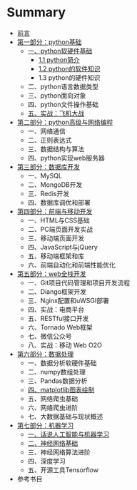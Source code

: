 # Summary

* [前言](README.md)
* [第一部分：python基础](chapter1.md)
  * [一、python软硬件基础](chapter1/yi-3001-python-jian-shu-yu-ying-jian-ji-chu.md)
    * [1.1 python简介](chapter1/yi-3001-python-jian-shu-yu-ying-jian-ji-chu/1.md)
    * [1.2 python的软件知识](chapter1/yi-3001-python-jian-shu-yu-ying-jian-ji-chu/12-pythonde-ruan-jian-zhi-shi.md)
    * 1.3 python的硬件知识
  * 二、python语言数据类型
  * 三、python面向对象
  * 四、python文件操作基础
  * [五、实战：飞机大战](chapter1/si-3001-shi-zhan-ff1a-fei-ji-da-zhan.md)
* [第二部分：python高级与网络编程](di-er-bu-fen-ff1a-python-gao-ji-yu-wang-luo-bian-cheng.md)
  * 一、网络通信
  * 二、正则表达式
  * 三、数据结构与算法
  * 四、python实现web服务器
* [第三部分：数据库开发](di-san-bu-fen-ff1a-shu-ju-ku-kai-fa.md)
  * 一、MySQL
  * 二、MongoDB开发
  * 三、Redis开发
  * 四、数据库调优和部署
* [第四部分：前端与移动开发](di-si-bu-fen-ff1a-qian-duan-yu-yi-dong-kai-fa.md)
  * 一、HTML与CSS基础
  * 二、PC端页面开发实战
  * 三、移动端页面开发
  * 四、JavaScript与jQuery
  * 五、移动端框架和库
  * 六、前端自动化和前端性能优化
* [第五部分：web全栈开发](di-wu-bu-fen-ff1a-web-quan-zhan-kai-fa.md)
  * 一、Git项目代码管理和项目开发流程
  * 二、Diango框架开发
  * 三、Nginx配置和uWSGI部署
  * 四、实战：电商平台
  * 五、RESTful接口开发
  * 六、Tornado Web框架
  * 七、微信公众号
  * 八、实战：移动 Web O2O
* [第六部分：数据处理](di-liu-bu-fen-ff1a-shu-ju-fen-xi.md)
  * 一、数据分析软硬件基础
  * 二、numpy数组处理
  * 三、Pandas数据分析
  * [四、matplotlib图表绘制](di-liu-bu-fen-ff1a-shu-ju-fen-xi/si-3001-matplotlib-tu-biao-hui-zhi.md)
  * 五、网络爬虫基础
  * 六、网络爬虫进阶
  * 七、大数据基础与现状概述
* [第七部分：机器学习](di-qi-bu-fen-ff1a-ji-qi-xue-xi.md)
  * [一、话说人工智能与机器学习](di-qi-bu-fen-ff1a-ji-qi-xue-xi/yi-3001-ren-gong-zhi-neng-de-li-shi.md)
  * [二、神经网络基础](di-qi-bu-fen-ff1a-ji-qi-xue-xi/er-3001-shen-jing-wang-luo-ji-chu.md)
  * 三、神经网络算法进阶
  * 四、深度学习
  * 五、开源工具Tensorflow
* 参考书目

